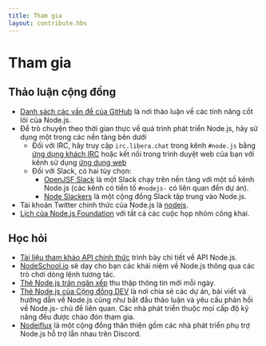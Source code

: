 ```yaml
---
title: Tham gia
layout: contribute.hbs
---
```


# Tham gia

## Thảo luận cộng đồng

* [Danh sách các vấn đề của GitHub](https://github.com/nodejs/node/issues) là
  nơi thảo luận về các tính năng cốt lõi của Node.js.
* Để trò chuyện theo thời gian thực về quá trình phát triển Node.js, hãy sử dụng
  một trong các nền tảng bên dưới
   * Đối với IRC, hãy truy cập `irc.libera.chat` trong kênh `#node.js` bằng [ứng
     dụng khách
     IRC](https://en.wikipedia.org/wiki/Comparison_of_Internet_Relay_Chat_clients)
     hoặc kết nối trong trình duyệt web của bạn với kênh sử dụng [ứng dụng
     web](https://kiwiirc.com/nextclient/)
   * Đối với Slack, có hai tùy chọn:
     * [OpenJSF Slack](https://slack-invite.openjsf.org/) là một Slack chạy trên
       nền tảng với một số kênh Node.js (các kênh có tiền tố `#nodejs-` có liên
       quan đến dự án).
     * [Node Slackers](https://www.nodeslackers.com/) là một cộng đồng Slack tập
       trung vào Node.js.
* Tài khoản Twitter chính thức của Node.js là
  [nodejs](https://twitter.com/nodejs).
* [Lịch của Node.js Foundation](https://nodejs.org/calendar) với tất cả các cuộc
  họp nhóm công khai.

## Học hỏi

* [Tài liệu tham khảo API chính thức](https://nodejs.org/api/) trình bày chi
  tiết về API Node.js.
* [NodeSchool.io](https://nodeschool.io/) sẽ dạy cho bạn các khái niệm về
  Node.js thông qua các trò chơi dòng lệnh tương tác.
* [Thẻ Node.js tràn ngăn
  xếp](https://stackoverflow.com/questions/tagged/node.js) thu thập thông tin
  mới mỗi ngày.
* [Thẻ Node.js của Cộng đồng DEV](https://dev.to/t/node) là nơi chia sẻ các dự
  án, bài viết và hướng dẫn về Node.js cũng như bắt đầu thảo luận và yêu cầu
  phản hồi về Node.js- chủ đề liên quan. Các nhà phát triển thuộc mọi cấp độ kỹ
  năng đều được chào đón tham gia.
* [Nodeiflux](https://discordapp.com/invite/vUsrbjd) là một cộng đồng thân thiện
  gồm các nhà phát triển phụ trợ Node.js hỗ trợ lẫn nhau trên Discord.

